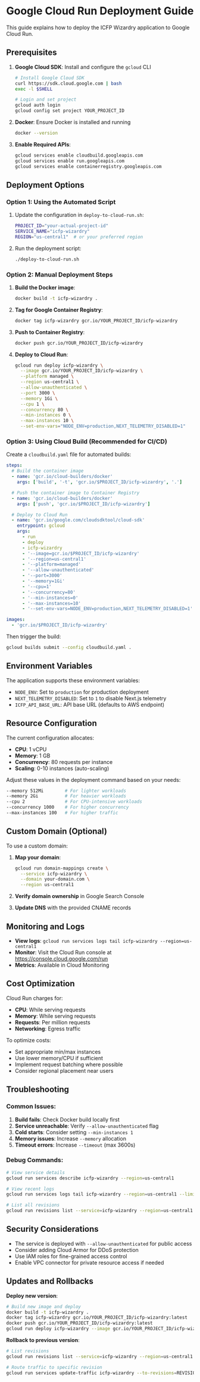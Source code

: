 # Google Cloud Run Deployment Guide

This guide explains how to deploy the ICFP Wizardry application to Google Cloud Run.

## Prerequisites

1. **Google Cloud SDK**: Install and configure the `gcloud` CLI
   ```bash
   # Install Google Cloud SDK
   curl https://sdk.cloud.google.com | bash
   exec -l $SHELL
   
   # Login and set project
   gcloud auth login
   gcloud config set project YOUR_PROJECT_ID
   ```

2. **Docker**: Ensure Docker is installed and running
   ```bash
   docker --version
   ```

3. **Enable Required APIs**:
   ```bash
   gcloud services enable cloudbuild.googleapis.com
   gcloud services enable run.googleapis.com
   gcloud services enable containerregistry.googleapis.com
   ```

## Deployment Options

### Option 1: Using the Automated Script

1. Update the configuration in `deploy-to-cloud-run.sh`:
   ```bash
   PROJECT_ID="your-actual-project-id"
   SERVICE_NAME="icfp-wizardry"
   REGION="us-central1"  # or your preferred region
   ```

2. Run the deployment script:
   ```bash
   ./deploy-to-cloud-run.sh
   ```

### Option 2: Manual Deployment Steps

1. **Build the Docker image**:
   ```bash
   docker build -t icfp-wizardry .
   ```

2. **Tag for Google Container Registry**:
   ```bash
   docker tag icfp-wizardry gcr.io/YOUR_PROJECT_ID/icfp-wizardry
   ```

3. **Push to Container Registry**:
   ```bash
   docker push gcr.io/YOUR_PROJECT_ID/icfp-wizardry
   ```

4. **Deploy to Cloud Run**:
   ```bash
   gcloud run deploy icfp-wizardry \
     --image gcr.io/YOUR_PROJECT_ID/icfp-wizardry \
     --platform managed \
     --region us-central1 \
     --allow-unauthenticated \
     --port 3000 \
     --memory 1Gi \
     --cpu 1 \
     --concurrency 80 \
     --min-instances 0 \
     --max-instances 10 \
     --set-env-vars="NODE_ENV=production,NEXT_TELEMETRY_DISABLED=1"
   ```

### Option 3: Using Cloud Build (Recommended for CI/CD)

Create a `cloudbuild.yaml` file for automated builds:

```yaml
steps:
  # Build the container image
  - name: 'gcr.io/cloud-builders/docker'
    args: ['build', '-t', 'gcr.io/$PROJECT_ID/icfp-wizardry', '.']

  # Push the container image to Container Registry
  - name: 'gcr.io/cloud-builders/docker'
    args: ['push', 'gcr.io/$PROJECT_ID/icfp-wizardry']

  # Deploy to Cloud Run
  - name: 'gcr.io/google.com/cloudsdktool/cloud-sdk'
    entrypoint: gcloud
    args:
      - run
      - deploy
      - icfp-wizardry
      - '--image=gcr.io/$PROJECT_ID/icfp-wizardry'
      - '--region=us-central1'
      - '--platform=managed'
      - '--allow-unauthenticated'
      - '--port=3000'
      - '--memory=1Gi'
      - '--cpu=1'
      - '--concurrency=80'
      - '--min-instances=0'
      - '--max-instances=10'
      - '--set-env-vars=NODE_ENV=production,NEXT_TELEMETRY_DISABLED=1'

images:
  - 'gcr.io/$PROJECT_ID/icfp-wizardry'
```

Then trigger the build:
```bash
gcloud builds submit --config cloudbuild.yaml .
```

## Environment Variables

The application supports these environment variables:

- `NODE_ENV`: Set to `production` for production deployment
- `NEXT_TELEMETRY_DISABLED`: Set to `1` to disable Next.js telemetry
- `ICFP_API_BASE_URL`: API base URL (defaults to AWS endpoint)

## Resource Configuration

The current configuration allocates:
- **CPU**: 1 vCPU
- **Memory**: 1 GB
- **Concurrency**: 80 requests per instance
- **Scaling**: 0-10 instances (auto-scaling)

Adjust these values in the deployment command based on your needs:

```bash
--memory 512Mi        # For lighter workloads
--memory 2Gi          # For heavier workloads
--cpu 2               # For CPU-intensive workloads
--concurrency 1000    # For higher concurrency
--max-instances 100   # For higher traffic
```

## Custom Domain (Optional)

To use a custom domain:

1. **Map your domain**:
   ```bash
   gcloud run domain-mappings create \
     --service icfp-wizardry \
     --domain your-domain.com \
     --region us-central1
   ```

2. **Verify domain ownership** in Google Search Console

3. **Update DNS** with the provided CNAME records

## Monitoring and Logs

- **View logs**: `gcloud run services logs tail icfp-wizardry --region=us-central1`
- **Monitor**: Visit the Cloud Run console at https://console.cloud.google.com/run
- **Metrics**: Available in Cloud Monitoring

## Cost Optimization

Cloud Run charges for:
- **CPU**: While serving requests
- **Memory**: While serving requests  
- **Requests**: Per million requests
- **Networking**: Egress traffic

To optimize costs:
- Set appropriate min/max instances
- Use lower memory/CPU if sufficient
- Implement request batching where possible
- Consider regional placement near users

## Troubleshooting

### Common Issues:

1. **Build fails**: Check Docker build locally first
2. **Service unreachable**: Verify `--allow-unauthenticated` flag
3. **Cold starts**: Consider setting `--min-instances 1`
4. **Memory issues**: Increase `--memory` allocation
5. **Timeout errors**: Increase `--timeout` (max 3600s)

### Debug Commands:

```bash
# View service details
gcloud run services describe icfp-wizardry --region=us-central1

# View recent logs
gcloud run services logs tail icfp-wizardry --region=us-central1 --limit=50

# List all revisions
gcloud run revisions list --service=icfp-wizardry --region=us-central1
```

## Security Considerations

- The service is deployed with `--allow-unauthenticated` for public access
- Consider adding Cloud Armor for DDoS protection
- Use IAM roles for fine-grained access control
- Enable VPC connector for private resource access if needed

## Updates and Rollbacks

**Deploy new version**:
```bash
# Build new image and deploy
docker build -t icfp-wizardry .
docker tag icfp-wizardry gcr.io/YOUR_PROJECT_ID/icfp-wizardry:latest
docker push gcr.io/YOUR_PROJECT_ID/icfp-wizardry:latest
gcloud run deploy icfp-wizardry --image gcr.io/YOUR_PROJECT_ID/icfp-wizardry:latest --region=us-central1
```

**Rollback to previous version**:
```bash
# List revisions
gcloud run revisions list --service=icfp-wizardry --region=us-central1

# Route traffic to specific revision
gcloud run services update-traffic icfp-wizardry --to-revisions=REVISION_NAME=100 --region=us-central1
```
